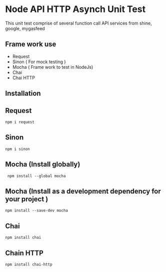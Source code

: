 # Node API HTTP Asynch Unit Test



This unit test comprise of several function call API services from shine, google, mygasfeed





## Frame work use
- Request 
- Sinon ( For mock testing )
- Mocha ( Frame work to test in NodeJs)
- Chai
- Chai HTTP 



## Installation

## Request
```
npm i request
```
## Sinon
```
npm i sinon
```
## Mocha (Install globally) 
```
 npm install --global mocha
```
## Mocha (Install as a development dependency for your project )
```
npm install --save-dev mocha
```
## Chai
```
npm install chai
```
## Chain HTTP
```
npm install chai-http
```



